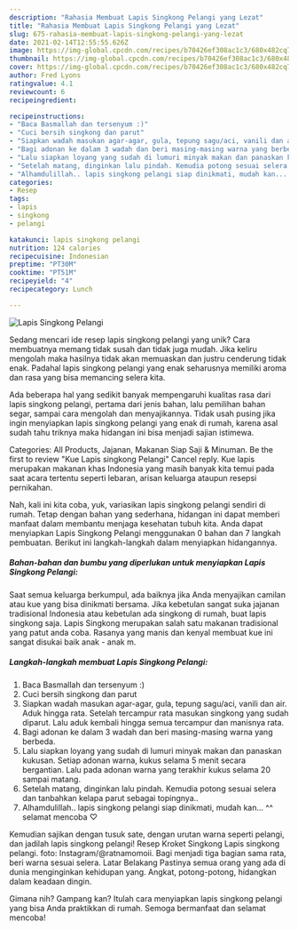 ```yaml
---
description: "Rahasia Membuat Lapis Singkong Pelangi yang Lezat"
title: "Rahasia Membuat Lapis Singkong Pelangi yang Lezat"
slug: 675-rahasia-membuat-lapis-singkong-pelangi-yang-lezat
date: 2021-02-14T12:55:55.626Z
image: https://img-global.cpcdn.com/recipes/b70426ef308ac1c3/680x482cq70/lapis-singkong-pelangi-foto-resep-utama.jpg
thumbnail: https://img-global.cpcdn.com/recipes/b70426ef308ac1c3/680x482cq70/lapis-singkong-pelangi-foto-resep-utama.jpg
cover: https://img-global.cpcdn.com/recipes/b70426ef308ac1c3/680x482cq70/lapis-singkong-pelangi-foto-resep-utama.jpg
author: Fred Lyons
ratingvalue: 4.1
reviewcount: 6
recipeingredient:

recipeinstructions:
- "Baca Basmallah dan tersenyum :)"
- "Cuci bersih singkong dan parut"
- "Siapkan wadah masukan agar-agar, gula, tepung sagu/aci, vanili dan air. Aduk hingga rata. Setelah tercampur rata masukan singkong yang sudah diparut. Lalu aduk kembali hingga semua tercampur dan manisnya rata."
- "Bagi adonan ke dalam 3 wadah dan beri masing-masing warna yang berbeda."
- "Lalu siapkan loyang yang sudah di lumuri minyak makan dan panaskan kukusan. Setiap adonan warna, kukus selama 5 menit secara bergantian. Lalu pada adonan warna yang terakhir kukus selama 20 sampai matang."
- "Setelah matang, dinginkan lalu pindah. Kemudia potong sesuai selera dan tanbahkan kelapa parut sebagai topingnya.."
- "Alhamdulillah.. lapis singkong pelangi siap dinikmati, mudah kan... ^^ selamat mencoba ♡"
categories:
- Resep
tags:
- lapis
- singkong
- pelangi

katakunci: lapis singkong pelangi 
nutrition: 124 calories
recipecuisine: Indonesian
preptime: "PT30M"
cooktime: "PT51M"
recipeyield: "4"
recipecategory: Lunch

---
```



![Lapis Singkong Pelangi](https://img-global.cpcdn.com/recipes/b70426ef308ac1c3/680x482cq70/lapis-singkong-pelangi-foto-resep-utama.jpg)

Sedang mencari ide resep lapis singkong pelangi yang unik? Cara membuatnya memang tidak susah dan tidak juga mudah. Jika keliru mengolah maka hasilnya tidak akan memuaskan dan justru cenderung tidak enak. Padahal lapis singkong pelangi yang enak seharusnya memiliki aroma dan rasa yang bisa memancing selera kita.

Ada beberapa hal yang sedikit banyak mempengaruhi kualitas rasa dari lapis singkong pelangi, pertama dari jenis bahan, lalu pemilihan bahan segar, sampai cara mengolah dan menyajikannya. Tidak usah pusing jika ingin menyiapkan lapis singkong pelangi yang enak di rumah, karena asal sudah tahu triknya maka hidangan ini bisa menjadi sajian istimewa.

Categories: All Products, Jajanan, Makanan Siap Saji &amp; Minuman. Be the first to review &#34;Kue Lapis singkong Pelangi&#34; Cancel reply. Kue lapis merupakan makanan khas Indonesia yang masih banyak kita temui pada saat acara tertentu seperti lebaran, arisan keluarga ataupun resepsi pernikahan.


Nah, kali ini kita coba, yuk, variasikan lapis singkong pelangi sendiri di rumah. Tetap dengan bahan yang sederhana, hidangan ini dapat memberi manfaat dalam membantu menjaga kesehatan tubuh kita. Anda dapat menyiapkan Lapis Singkong Pelangi menggunakan 0 bahan dan 7 langkah pembuatan. Berikut ini langkah-langkah dalam menyiapkan hidangannya.

<!--inarticleads1-->

##### Bahan-bahan dan bumbu yang diperlukan untuk menyiapkan Lapis Singkong Pelangi:



Saat semua keluarga berkumpul, ada baiknya jika Anda menyajikan camilan atau kue yang bisa dinikmati bersama. Jika kebetulan sangat suka jajanan tradisional Indonesia atau kebetulan ada singkong di rumah, buat lapis singkong saja. Lapis Singkong merupakan salah satu makanan tradisional yang patut anda coba. Rasanya yang manis dan kenyal membuat kue ini sangat disukai baik anak - anak m. 

<!--inarticleads2-->

##### Langkah-langkah membuat Lapis Singkong Pelangi:

1. Baca Basmallah dan tersenyum :)
1. Cuci bersih singkong dan parut
1. Siapkan wadah masukan agar-agar, gula, tepung sagu/aci, vanili dan air. Aduk hingga rata. Setelah tercampur rata masukan singkong yang sudah diparut. Lalu aduk kembali hingga semua tercampur dan manisnya rata.
1. Bagi adonan ke dalam 3 wadah dan beri masing-masing warna yang berbeda.
1. Lalu siapkan loyang yang sudah di lumuri minyak makan dan panaskan kukusan. Setiap adonan warna, kukus selama 5 menit secara bergantian. Lalu pada adonan warna yang terakhir kukus selama 20 sampai matang.
1. Setelah matang, dinginkan lalu pindah. Kemudia potong sesuai selera dan tanbahkan kelapa parut sebagai topingnya..
1. Alhamdulillah.. lapis singkong pelangi siap dinikmati, mudah kan... ^^ selamat mencoba ♡


Kemudian sajikan dengan tusuk sate, dengan urutan warna seperti pelangi, dan jadilah lapis singkong pelangi! Resep Kroket Singkong Lapis singkong pelangi. foto: Instagram/@ratnamomoii. Bagi menjadi tiga bagian sama rata, beri warna sesuai selera. Latar Belakang Pastinya semua orang yang ada di dunia menginginkan kehidupan yang. Angkat, potong-potong, hidangkan dalam keadaan dingin. 

Gimana nih? Gampang kan? Itulah cara menyiapkan lapis singkong pelangi yang bisa Anda praktikkan di rumah. Semoga bermanfaat dan selamat mencoba!
